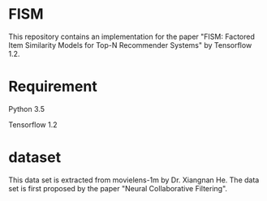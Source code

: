 # FISM
This repository contains an implementation for the paper "FISM: Factored Item Similarity Models for Top-N Recommender Systems" by Tensorflow 1.2.
# Requirement
Python 3.5

Tensorflow 1.2
# dataset

This data set is extracted from movielens-1m by Dr. Xiangnan He. The data set is first proposed by the paper "Neural Collaborative Filtering".

